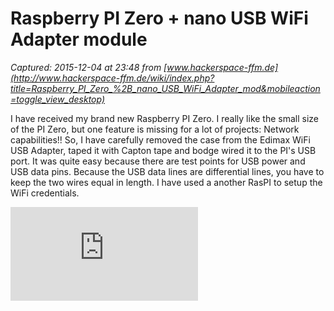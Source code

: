 # Raspberry PI Zero + nano USB WiFi Adapter module 

_Captured: 2015-12-04 at 23:48 from [www.hackerspace-ffm.de](http://www.hackerspace-ffm.de/wiki/index.php?title=Raspberry_PI_Zero_%2B_nano_USB_WiFi_Adapter_mod&mobileaction=toggle_view_desktop)_

I have received my brand new Raspberry PI Zero. I really like the small size of the PI Zero, but one feature is missing for a lot of projects: Network capabilities!! So, I have carefully removed the case from the Edimax WiFi USB Adapter, taped it with Capton tape and bodge wired it to the PI's USB port. It was quite easy because there are test points for USB power and USB data pins. Because the USB data lines are differential lines, you have to keep the two wires equal in length. I have used a another RasPI to setup the WiFi credentials.

![](http://hackerspace-ffm.de/qrgen/qrgen.php)
